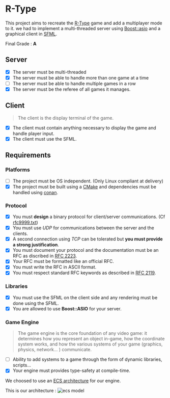 # R-Type

This project aims to recreate the [R-Type](https://fr.wikipedia.org/wiki/R-Type) game and add a multiplayer mode to it. we had to implement a multi-threaded server using [Boost::asio](https://www.boost.org/doc/libs/1_66_0/doc/html/boost_asio.html) and a graphical client in [SFML](https://www.sfml-dev.org/).

Final Grade : **A**

## Server

- [X] The server must be multi-threaded
- [X] The server must be able to handle more than one game at a time
- [ ] The server must be able to handle multiple
games in a row
- [X] The server must be the referee of all games it manages.

## Client

> The client is the display terminal of the game.

- [X] The client must contain anything necessary to display the game and handle player input.
- [X] The client must use the SFML.

## Requirements

### Platforms

- [ ] The project must be OS independent. (Only Linux compliant at delivery)
- [X] The project must be built using a [CMake](https://github.com/EtienneFilliat/R-Type/blob/master/CMakeLists.txt) and dependencies must be handled using [conan](https://github.com/EtienneFilliat/R-Type/blob/master/conanfile.txt).

### Protocol

- [X] You must **design** a binary protocol for client/server communications. (Cf [rfc9999.txt](https://github.com/EtienneFilliat/R-Type/blob/master/rfc9999.txt))
- [X] You must use _UDP_ for communications between the server and the clients. 
- [X] A second connection using _TCP_ can be tolerated but **you must provide a strong justification**.
- [X] You must document your protocol and the documentation must be an RFC as discribed in [RFC 2223](https://www.ietf.org/rfc/rfc2223.txt).
- [X] Your RFC must be formatted like an official RFC.
- [X] You must write the RFC in ASCII format.
- [X] You must respect standard RFC keywords as described in [RFC 2119](https://www.ietf.org/rfc/rfc2119.txt).

### Libraries

- [X] You must use the SFML on the client side and any rendering must be done using the SFML.
- [X] You are allowed to use **Boost::ASIO** for your server.

### Game Engine

> The game engine is the core foundation of any video game: it determines how you represent an object in-game, how the coordinate system works, and how the various systems of your game (graphics, physics, network... ) communicate.

- [ ] Ability to add systems to a game through the form of dynamic libraries, scripts...
- [X] Your engine must provides type-safety at compile-time.

We choosed to use an [ECS architecture](https://en.wikipedia.org/wiki/Entity%E2%80%93component%E2%80%93system) for our engine.


This is our architecture :
![ecs model](https://user-images.githubusercontent.com/26181710/50279537-3c767d00-044a-11e9-85b9-da4f513ff149.png)
